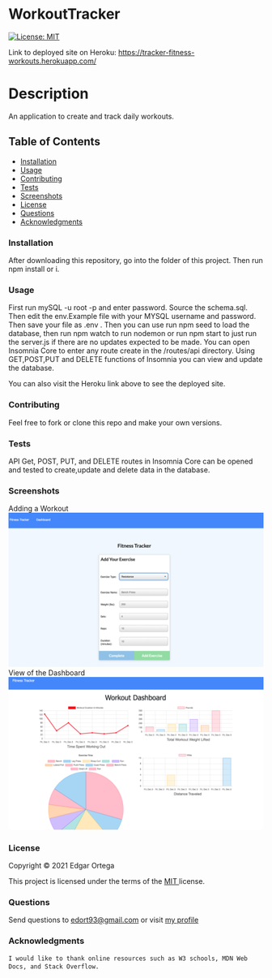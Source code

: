# WorkoutTracker
[![License: MIT](https://img.shields.io/badge/License-MIT-brightgreen.svg)](https://opensource.org/licenses/MIT)

Link to deployed site on Heroku: https://tracker-fitness-workouts.herokuapp.com/

# Description
An application to create and track daily workouts.

## Table of Contents

- [Installation](#installation)
- [Usage](#usage)
- [Contributing](#contributing)
- [Tests](#tests)
- [Screenshots](#screenshots)
- [License](#license)
- [Questions](#questions)
- [Acknowledgments](#acknowledgments)

### Installation
After downloading this repository, go into the folder of this project. Then run npm install or i. 

### Usage
First run mySQL -u root -p and enter password. Source the schema.sql. Then edit the env.Example file with your MYSQL username and password. Then save your file as .env . Then you can use run npm seed to load the database, then run npm watch to run nodemon or run npm start to just run the server.js if there are no updates expected to be made. You can open Insomnia Core to enter any route create in the /routes/api directory. Using GET,POST,PUT and DELETE functions of Insomnia you can view and update the database.

You can also visit the Heroku link above to see the deployed site.

### Contributing
Feel free to fork or clone this repo and make your own versions.

### Tests
API Get, POST, PUT, and DELETE routes in Insomnia Core can be opened and tested to create,update and delete data in the database.


###  Screenshots 
Adding a Workout
![plot](images/add.png)
View of the Dashboard
![plot](images/dashboard.png)



###  License

Copyright &copy; 2021 Edgar Ortega

This project is licensed under the terms of the <a href="https://opensource.org/licenses/MIT" target= "_blank" > MIT </a> license.

### Questions

Send questions to edort93@gmail.com or visit <a href="https://github.com/edgarO93" target= "_blank" >my profile </a><br>

### Acknowledgments

```
I would like to thank online resources such as W3 schools, MDN Web Docs, and Stack Overflow.
```